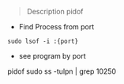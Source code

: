 
> Description pidof

- Find Process from port

`sudo lsof -i :{port}`


- see program by port

pidof sudo ss -tulpn | grep 10250


